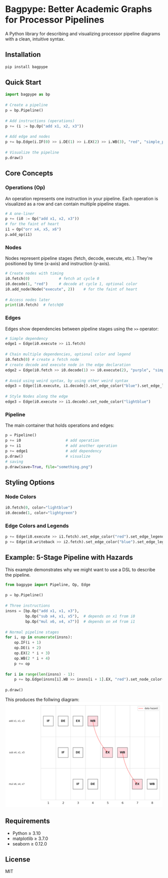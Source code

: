 # Bagpype: Better Academic Graphs for Processor Pipelines

A Python library for describing and visualizing processor pipeline diagrams with a clean, intuitive syntax.

## Installation

```bash
pip install bagpype
```

## Quick Start

```python
import bagpype as bp

# Create a pipeline
p = bp.Pipeline()

# Add instructions (operations)
p += (i := bp.Op("add x1, x2, x3"))

# Add edge and nodes 
p += bp.Edge(i.IF(0) >> i.DE(1) >> i.EX(2) >> i.WB(3), "red", "simple_pipeline").set_node_color("violet")

# Visualize the pipeline
p.draw()
```

## Core Concepts

### Operations (Op)
An operation represents one instruction in your pipeline. Each operation is visualized as a row and can contain multiple pipeline stages.

```python
# A one-liner
p += (i0 := Op("add x1, x2, x3")) 
# for the faint of heart
i1 = Op("orr x4, x5, x6")         
p.add_op(i1)
```

### Nodes
Nodes represent pipeline stages (fetch, decode, execute, etc.). They're positioned by time (x-axis) and instruction (y-axis).

```python
# Create nodes with timing
i0.fetch(0)             # fetch at cycle 0
i0.decode(1, "red")     # decode at cycle 1, optional color 
i0.add_node(Node("execute", 2))    # for the faint of heart

# Access nodes later
print(i0.fetch)  # fetch@0
```

### Edges
Edges show dependencies between pipeline stages using the `>>` operator:

```python
# Simple dependency
edge1 = Edge(i0.execute >> i1.fetch)

# Chain multiple dependencies, optional color and legend
i0.fetch(0) # create a fetch node
# create decode and execute node in the edge declaration 
edge2 = Edge(i0.fetch >> i0.decode(1) >> i0.execute(2), "purple", "simple-pipeline")

# Avoid using weird syntax, by using other weird syntax
edge3 = Edge([i0.execute, i1.decode]).set_edge_color("blue").set_edge_legend("forwarding")

# Style Nodes along the edge
edge3 = Edge(i0.execute >> i1.decode).set_node_color("lightblue")
```

### Pipeline
The main container that holds operations and edges:

```python
p = Pipeline()
p += i0                    # add operation
p += i1                    # add another operation  
p += edge1                 # add dependency
p.draw()                   # visualize
# saving
p.draw(save=True, file="something.png")                   
```

## Styling Options

### Node Colors
```python
i0.fetch(0, color="lightblue")
i0.decode(1, color="lightgreen")
```

### Edge Colors and Legends
```python
p += Edge(i0.execute >> i1.fetch).set_edge_color("red").set_edge_legend("data hazard")
p += Edge(i0.writeback >> i2.fetch).set_edge_color("blue").set_edge_legend("control hazard")
```

## Example: 5-Stage Pipeline with Hazards

This example demonstrates why we might want to use a DSL to describe the pipeline. 

```python
from bagpype import Pipeline, Op, Edge

p = bp.Pipeline()

# Three instructions
insns = [bp.Op("add x1, x1, x3"),
         bp.Op("sub x4, x1, x5"),  # depends on x1 from i0
         bp.Op("mul x6, x4, x7")]  # depends on x4 from i1

# Normal pipeline stages
for i, op in enumerate(insns):
    op.IF(i + 1)
    op.DE(i + 2)
    op.EX(2 * i + 3)
    op.WB(2 * i + 4)
    p += op

for i in range(len(insns) - 1):
    p += bp.Edge(insns[i].WB >> insns[i + 1].EX, "red").set_node_color("pink")

p.draw()
```
This produces the follwing diagram:
![programmatically generated diagram](assets/program.png)

## Requirements

- Python ≥ 3.10
- matplotlib ≥ 3.7.0
- seaborn ≥ 0.12.0

## License

MIT 
